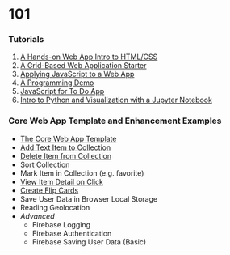 # 101

### Tutorials
1. [A Hands-on Web App Intro to HTML/CSS](webAppIntro)
2. [A Grid-Based Web Application Starter](gridBasedApp)
3. [Applying JavaScript to a Web App](javascriptApplied)
4. [A Programming Demo](programmingDemo)
5. [JavaScript for To Do App](todoAppJS)
6. [Intro to Python and Visualization with a Jupyter Notebook](https://colab.research.google.com/github/jlyst/101/blob/master/data/Combined_Intro_&_Data_Lab.ipynb)

### Core Web App Template and Enhancement Examples
- [The Core Web App Template](template/coreTemplate)
- [Add Text Item to Collection](template/addText)
- [Delete Item from Collection](template/deleteItem)
- Sort Collection
- Mark Item in Collection (e.g. favorite)
- [View Item Detail on Click](template/detailView)
- [Create Flip Cards](template/flipCards)
- Save User Data in Browser Local Storage
- Reading Geolocation
- *Advanced*
  - Firebase Logging
  - Firebase Authentication
  - Firebase Saving User Data (Basic)
